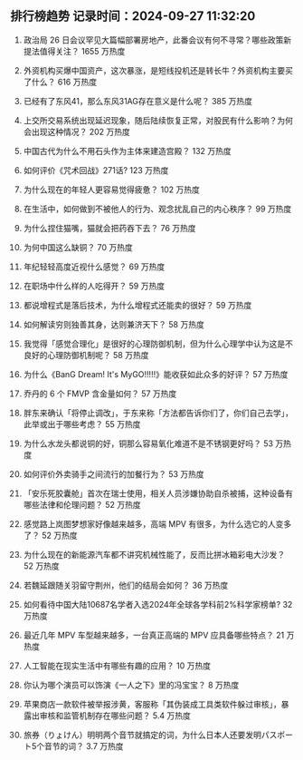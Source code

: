 
## 排行榜趋势 记录时间：2024-09-27 11:32:20
  
  1. 政治局 26 日会议罕见大篇幅部署房地产，此番会议有何不寻常？哪些政策新提法值得关注？ 1655 万热度
    
  2. 外资机构买爆中国资产，这次暴涨，是短线投机还是转长牛？外资机构主要买了什么？ 616 万热度
    
  3. 已经有了东风41，那么东风31AG存在意义是什么呢？ 385 万热度
    
  4. 上交所交易系统出现延迟现象，随后陆续恢复正常，对股民有什么影响？为何会出现这种情况？ 202 万热度
    
  5. 中国古代为什么不用石头作为主体来建造宫殿？ 132 万热度
    
  6. 如何评价《咒术回战》271话? 123 万热度
    
  7. 为什么现在的年轻人更容易觉得疲惫？ 102 万热度
    
  8. 在生活中，如何做到不被他人的行为、观念扰乱自己的内心秩序？ 99 万热度
    
  9. 为什么捏住猫嘴，猫就会把药吞下去？ 76 万热度
    
  10. 为何中国这么缺铜？ 70 万热度
    
  11. 年纪轻轻高度近视什么感觉？ 69 万热度
    
  12. 在职场中什么样的人吃得开？ 59 万热度
    
  13. 都说增程式是落后技术，为什么增程式还能卖的很好？ 59 万热度
    
  14. 如何解读穷则独善其身，达则兼济天下？ 58 万热度
    
  15. 我觉得「感觉合理化」是很好的心理防御机制，但为什么心理学中认为这是不良好的心理防御机制呢？ 58 万热度
    
  16. 为什么《BanG Dream! It's MyGO!!!!!》能收获如此众多的好评？ 57 万热度
    
  17. 乔丹的 6 个 FMVP 含金量如何？ 57 万热度
    
  18. 胖东来确认「将停止调改」，于东来称「方法都告诉你们了，你们自己去学」，此举或出于哪些考虑？ 55 万热度
    
  19. 为什么水龙头都说铜的好，铜那么容易氧化难道不是不锈钢更好吗？ 53 万热度
    
  20. 如何评价外卖骑手之间流行的加餐行为？ 53 万热度
    
  21. 「安乐死胶囊舱」首次在瑞士使用，相关人员涉嫌协助自杀被捕，这种设备有哪些法律和伦理问题？ 52 万热度
    
  22. 感觉路上岚图梦想家好像越来越多，高端 MPV 有很多，为什么选它的人变多了？ 52 万热度
    
  23. 为什么现在的新能源汽车都不讲究机械性能了，反而比拼冰箱彩电大沙发？ 52 万热度
    
  24. 若魏延跟随关羽留守荆州，他们的结局会如何？ 36 万热度
    
  25. 如何看待中国大陆10687名学者入选2024年全球各学科前2%科学家榜单? 32 万热度
    
  26. 最近几年 MPV 车型越来越多，一台真正高端的 MPV 应具备哪些特点？ 21 万热度
    
  27. 人工智能在现实生活中有哪些有趣的应用？ 10 万热度
    
  28. 你认为哪个演员可以饰演《一人之下》里的冯宝宝？ 8 万热度
    
  29. 苹果商店一款软件被举报涉黄，客服称「其伪装成工具类软件躲过审核」，暴露出审核和监管机制存在哪些问题？ 5.4 万热度
    
  30. 旅券（りょけん）明明两个音节就搞定的词，为什么日本人还要发明パスポート5个音节的词？ 3.7 万热度
    